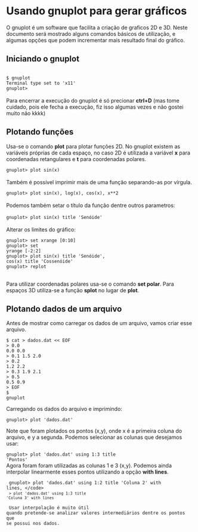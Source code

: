 # Usando gnuplot para gerar gráficos

O gnuplot é um software que facilita a criação de graficos 2D e 3D. Neste documento será mostrado alguns comandos básicos de utilização, e algumas opções que podem incrementar mais resultado final do gráfico.

## Iniciando o gnuplot
<code>
$ gnuplot
Terminal type set to 'x11'
gnuplot> </code>
<br/><br/>
Para encerrar a execução do gnuplot é só precionar <strong>ctrl+D</strong> (mas tome cuidado, pois ele fecha a execução, fiz isso algumas vezes e não gostei muito não kkkk)

## Plotando funções
Usa-se o comando <strong>plot</strong> para plotar funções 2D. No gnuplot existem as variáveis próprias de cada espaço, no caso 2D é utilizada  a variável <strong>x</strong> para coordenadas retangulares e <strong>t</strong> para coordenadas polares.

<code>gnuplot> plot sin(x)</code>
<br/><br/>
Também é possível imprimir mais de uma função separando-as por vírgula.

<code>gnuplot> plot sin(x), log(x), cos(x), x**2</code>
<br/><br/>
Podemos também setar o título da função dentre outros parametros:
<br/><br/>
<code>gnuplot> plot sin(x) title 'Senóide'</code>
<br/><br/>
Alterar os limites do gráfico:

<code>gnuplot> set xrange [0:10]</code><br/>
<code>gnuplot> set yrange [-2:2]</code><br/>
<code>gnuplot> plot sin(x) title 'Senóide', cos(x) title 'Cossenóide'</code><br/>
<code>gnuplot> replot </code><br/>

Para utilizar coordenadas polares usa-se o comando <strong>set polar</strong>. Para espaços 3D utiliza-se a função <strong>splot</strong> no lugar de <strong>plot</strong>.

## Plotando dados de um arquivo
Antes de mostrar como carregar os dados de um arquivo, vamos criar esse arquivo.

<code>$ cat > dados.dat << EOF</code><br/>
<code>> 0.0   0.0   0.0</code><br/>
<code>> 0.1   1.5   2.0</code><br/>
<code>> 0.2   1.2   2.2</code><br/>
<code>> 0.3   1.9   2.1</code><br/>
<code>> 0.5   0.5   0.9</code><br/>
<code>> EOF</code><br/>
<code>$ gnuplot</code><br/>

Carregando os dados do arquivo e imprimindo:

<code>gnuplot> plot 'dados.dat'</code><br/>

Note que foram plotados os pontos (x,y), onde x é a primeira coluna do arquivo, e y a segunda. Podemos selecionar as colunas que desejamos usar:

<code>gnuplot> plot 'dados.dat' using 1:3 title 'Pontos'</code><br/>
Agora foram foram utilizadas as colunas 1 e 3 (x,y). Podemos ainda interpolar linearmente esses pontos utilizando a opção  <strong>with lines</strong>.

<code>  gnuplot> plot 'dados.dat' using 1:2 title 'Coluna 2' with lines, \</code><br/>
<code>> plot 'dados.dat' using 1:3 title 'Coluna 3' with lines </code><br/>
<br/>
Usar interpolação é muito útil quando pretende-se analizar valores intermediários dentre os pontos que se possui nos dados.
  
